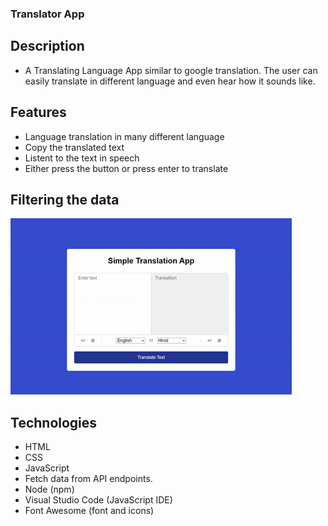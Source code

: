 ### Translator App

## Description
- A Translating Language App similar to google translation. The user can easily translate in different language and even hear how it sounds like.

## Features
- Language translation in many different language
- Copy the translated text
- Listent to the text in speech
- Either press the button or press enter to translate

## Filtering the data
![caption](translator-app.gif)

## Technologies
- HTML
- CSS
- JavaScript
- Fetch data from API endpoints. 
- Node (npm)
- Visual Studio Code (JavaScript IDE)
- Font Awesome (font and icons)
